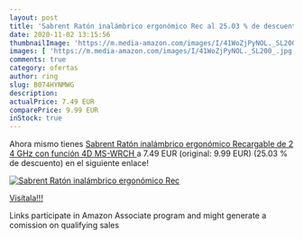 ```yaml
---
layout: post
title: 'Sabrent Ratón inalámbrico ergonómico Rec al 25.03 % de descuento'
date: 2020-11-02 13:15:56
thumbnailImage: 'https://m.media-amazon.com/images/I/41WoZjPyNOL._SL200_.jpg'
images: [ 'https://m.media-amazon.com/images/I/41WoZjPyNOL._SL200_.jpg' ]
comments: true
category: ofertas
author: ring
slug: B074HYNMWG
description:
actualPrice: 7.49 EUR
comparePrice: 9.99 EUR
inStock: true
---
```


Ahora mismo tienes [Sabrent Ratón inalámbrico ergonómico Recargable de 2 4 GHz con función 4D  MS-WRCH ](https://www.amazon.es/dp/B074HYNMWG/?tag=tolees-21) a 7.49 EUR (original: 9.99 EUR) (25.03 %  de descuento) en el siguiente enlace!

[![Sabrent Ratón inalámbrico ergonómico Rec](https://m.media-amazon.com/images/I/41WoZjPyNOL._SL200_.jpg)](https://www.amazon.es/dp/B074HYNMWG/?tag=tolees-21)

[Visítala!!!](https://www.amazon.es/dp/B074HYNMWG/?tag=tolees-21)

Links participate in Amazon Associate program and might generate a comission on qualifying sales
